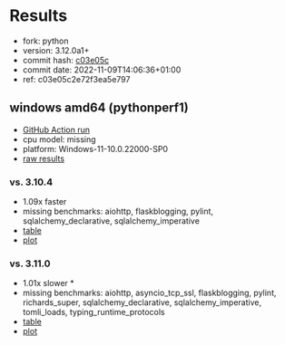 # Results

- fork: python
- version: 3.12.0a1+
- commit hash: [c03e05c](https://github.com/python/cpython/commit/c03e05c)
- commit date: 2022-11-09T14:06:36+01:00
- ref: c03e05c2e72f3ea5e797

## windows amd64 (pythonperf1)

- [GitHub Action run](https://github.com/faster-cpython/benchmarking/actions/runs/4577638462)
- cpu model: missing
- platform: Windows-11-10.0.22000-SP0
- [raw results](bm-20221109-pythonperf1-amd64-python-c03e05c2e72f3ea5e797-3.12.0a1%2B-c03e05c.json)

### vs. 3.10.4

- 1.09x faster
- missing benchmarks: aiohttp, flaskblogging, pylint, sqlalchemy_declarative, sqlalchemy_imperative
- [table](bm-20221109-pythonperf1-amd64-python-c03e05c2e72f3ea5e797-3.12.0a1%2B-c03e05c-vs-3.10.4.md)
- [plot](bm-20221109-pythonperf1-amd64-python-c03e05c2e72f3ea5e797-3.12.0a1%2B-c03e05c-vs-3.10.4.png)

### vs. 3.11.0

- 1.01x slower \*
- missing benchmarks: aiohttp, asyncio_tcp_ssl, flaskblogging, pylint, richards_super, sqlalchemy_declarative, sqlalchemy_imperative, tomli_loads, typing_runtime_protocols
- [table](bm-20221109-pythonperf1-amd64-python-c03e05c2e72f3ea5e797-3.12.0a1%2B-c03e05c-vs-3.11.0.md)
- [plot](bm-20221109-pythonperf1-amd64-python-c03e05c2e72f3ea5e797-3.12.0a1%2B-c03e05c-vs-3.11.0.png)

